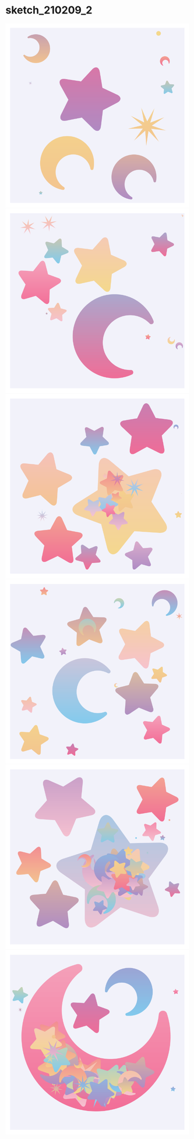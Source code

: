 # sketch_210209_2
![](https://github.com/yuyurigi/sketch_210209_2/blob/main/210209_174425_0159.png)  
![](https://github.com/yuyurigi/sketch_210209_2/blob/main/210209_174434_0406.png)  
![](https://github.com/yuyurigi/sketch_210209_2/blob/main/210209_174435_0438.png)  
![](https://github.com/yuyurigi/sketch_210209_2/blob/main/210209_174438_0514.png)  
![](https://github.com/yuyurigi/sketch_210209_2/blob/main/210209_174438_0530.png)  
![](https://github.com/yuyurigi/sketch_210209_2/blob/main/210209_174440_0562.png)
